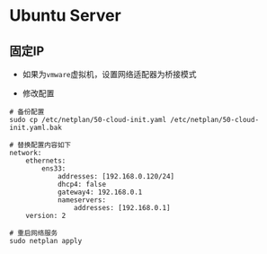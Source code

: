 # Ubuntu Server

## 固定IP

+ 如果为`vmware`虚拟机，设置网络适配器为桥接模式

+ 修改配置

```shell
# 备份配置
sudo cp /etc/netplan/50-cloud-init.yaml /etc/netplan/50-cloud-init.yaml.bak

# 替换配置内容如下
network:
    ethernets:
        ens33:
            addresses: [192.168.0.120/24]
            dhcp4: false
            gateway4: 192.168.0.1
            nameservers:
                addresses: [192.168.0.1]
    version: 2

# 重启网络服务
sudo netplan apply
```